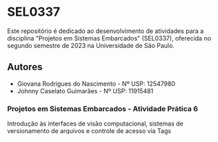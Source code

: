 # SEL0337

Este repositório é dedicado ao desenvolvimento de atividades para a disciplina "Projetos em Sistemas Embarcados" (SEL0337), oferecida no segundo semestre de 2023 na Universidade de São Paulo.

## Autores
- Giovana Rodrigues do Nascimento - Nº USP: 12547980
- Johnny Caselato Guimarães - Nº USP: 11915481

### Projetos em Sistemas Embarcados - Atividade Prática 6
Introdução às interfaces de visão computacional, sistemas de versionamento de arquivos e controle de acesso via Tags

